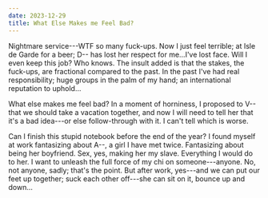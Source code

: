 ```yaml
---
date: 2023-12-29
title: What Else Makes me Feel Bad?
---
```


Nightmare service---WTF so many fuck-ups.  Now I just feel terrible; at Isle de Garde for a beer; D-- has lost her respect for me...I've lost face. Will I even keep this job? Who knows. The insult added is that the stakes, the fuck-ups, are fractional compared to the past. In the past I've had real responsibility; huge groups in the palm of my hand; an international reputation to uphold...

What else makes me feel bad? In a moment of horniness, I proposed to V-- that we should take a vacation together, and now I will need to tell her that it's a bad idea---or else follow-through with it. I can't tell which is worse.

Can I finish this stupid notebook before the end of the year? I found myself at work fantasizing about A--, a girl I have met twice. Fantasizing about being her boyfriend. Sex, yes, making her my slave. Everything I would do to her. I want to unleash the full force of my chi on someone---anyone. No, not anyone, sadly; that's the point. But after work, yes---and we can put our feet up together; suck each other off---she can sit on it, bounce up and down...
